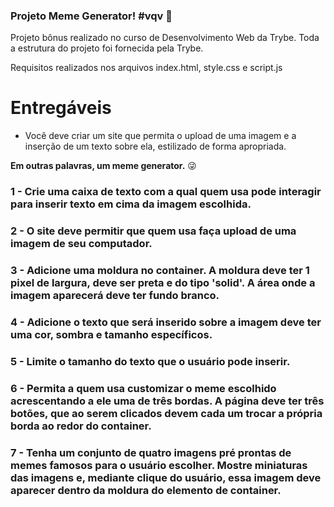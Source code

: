 ### Projeto Meme Generator! #vqv 🚀

Projeto bônus realizado no curso de Desenvolvimento Web da Trybe. 
Toda a estrutura do projeto foi fornecida pela Trybe. 

Requisitos realizados nos arquivos index.html, style.css e script.js

# Entregáveis

* Você deve criar um site que permita o upload de uma imagem e a inserção de um texto sobre ela, estilizado de forma apropriada.

 **Em outras palavras, um meme generator.** 😜

### 1 - Crie uma caixa de texto com a qual quem usa pode interagir para inserir texto em cima da imagem escolhida.

### 2 - O site deve permitir que quem usa faça upload de uma imagem de seu computador.

### 3 - Adicione uma moldura no container. A moldura deve ter 1 pixel de largura, deve ser preta e do tipo 'solid'. A área onde a imagem aparecerá deve ter fundo branco.

### 4 - Adicione o texto que será inserido sobre a imagem deve ter uma cor, sombra e tamanho específicos.

### 5 - Limite o tamanho do texto que o usuário pode inserir.

### 6 - Permita a quem usa customizar o meme escolhido acrescentando a ele uma de três bordas. A página deve ter três botões, que ao serem clicados devem cada um trocar a própria borda ao redor do container.

### 7 - Tenha um conjunto de quatro imagens pré prontas de memes famosos para o usuário escolher. Mostre miniaturas das imagens e, mediante clique do usuário, essa imagem deve aparecer dentro da moldura do elemento de container.
